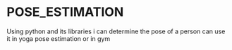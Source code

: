 # POSE_ESTIMATION
Using python and its libraries i can determine the pose of a person can use it in yoga pose estimation or in gym 
